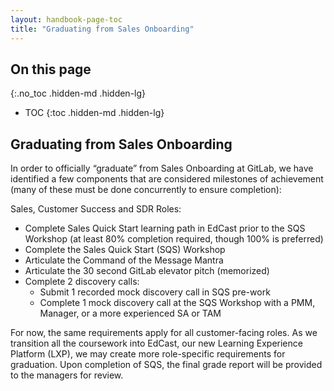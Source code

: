 ```yaml
---
layout: handbook-page-toc
title: "Graduating from Sales Onboarding"
---
```


## On this page
{:.no_toc .hidden-md .hidden-lg}

- TOC
{:toc .hidden-md .hidden-lg}

## Graduating from Sales Onboarding
In order to officially “graduate” from Sales Onboarding at GitLab, we have identified a few components that are considered milestones of achievement (many of these must be done concurrently to ensure completion):

Sales, Customer Success and SDR Roles:
*  Complete Sales Quick Start learning path in EdCast prior to the SQS Workshop (at least 80% completion required, though 100% is preferred)
*  Complete the Sales Quick Start (SQS) Workshop
*  Articulate the Command of the Message Mantra
*  Articulate the 30 second GitLab elevator pitch (memorized)
*  Complete 2 discovery calls:
   - Submit 1 recorded mock discovery call in SQS pre-work
   - Complete 1 mock discovery call at the SQS Workshop with a PMM, Manager, or a more experienced SA or TAM

For now, the same requirements apply for all customer-facing roles. As we transition all the coursework into EdCast, our new Learning Experience Platform (LXP), we may create more role-specific requirements for graduation. Upon completion of SQS, the final grade report will be provided to the managers for review.
